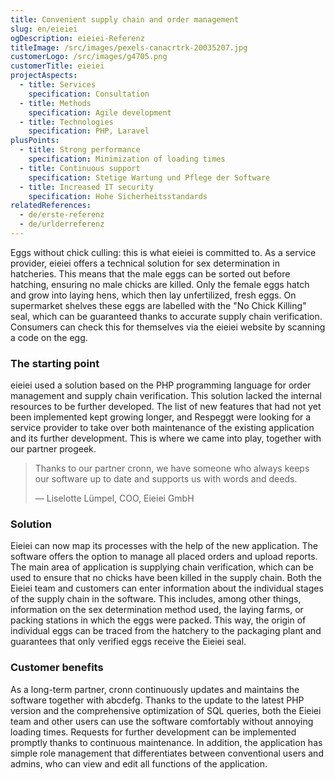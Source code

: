 ```yaml
---
title: Convenient supply chain and order management
slug: en/eieiei
ogDescription: eieiei-Referenz
titleImage: /src/images/pexels-canacrtrk-20035207.jpg
customerLogo: /src/images/g4705.png
customerTitle: eieiei
projectAspects:
  - title: Services
    specification: Consultation
  - title: Methods
    specification: Agile development
  - title: Technologies
    specification: PHP, Laravel
plusPoints:
  - title: Strong performance
    specification: Minimization of loading times
  - title: Continuous support
    specification: Stetige Wartung und Pflege der Software
  - title: Increased IT security
    specification: Hohe Sicherheitsstandards
relatedReferences:
  - de/erste-referenz
  - de/urlderreferenz
---
```

Eggs without chick culling: this is what eieiei is committed to. As a service provider, eieiei offers a technical solution for sex determination in hatcheries. This means that the male eggs can be sorted out before hatching, ensuring no male chicks are killed. Only the female eggs hatch and grow into laying hens, which then lay unfertilized, fresh eggs. On supermarket shelves these eggs are labelled with the "No Chick Killing" seal, which can be guaranteed thanks to accurate supply chain verification. Consumers can check this for themselves via the eieiei website by scanning a code on the egg.

### **The starting point**

eieiei used a solution based on the PHP programming language for order management and supply chain verification. This solution lacked the internal resources to be further developed. The list of new features that had not yet been implemented kept growing longer, and Respeggt were looking for a service provider to take over both maintenance of the existing application and its further development. This is where we came into play, together with our partner progeek.

> Thanks to our partner cronn, we have someone who always keeps our software up to date and supports us with words and deeds.
>
> — Liselotte Lümpel, COO, Eieiei GmbH

### **Solution**

Eieiei can now map its processes with the help of the new application. The software offers the option to manage all placed orders and upload reports. The main area of application is supplying chain verification, which can be used to ensure that no chicks have been killed in the supply chain. Both the Eieiei team and customers can enter information about the individual stages of the supply chain in the software. This includes, among other things, information on the sex determination method used, the laying farms, or packing stations in which the eggs were packed. This way, the origin of individual eggs can be traced from the hatchery to the packaging plant and guarantees that only verified eggs receive the Eieiei seal.

### **Customer benefits**

As a long-term partner, cronn continuously updates and maintains the software together with abcdefg. Thanks to the update to the latest PHP version and the comprehensive optimization of SQL queries, both the Eieiei team and other users can use the software comfortably without annoying loading times. Requests for further development can be implemented promptly thanks to continuous maintenance. In addition, the application has simple role management that differentiates between conventional users and admins, who can view and edit all functions of the application.

